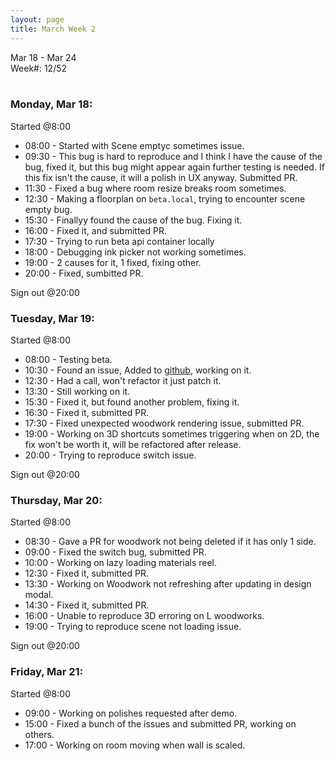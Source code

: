 ```yaml
---
layout: page
title: March Week 2
---
```


Mar 18 - Mar 24<br>
Week#: 12/52<br><br>

### Monday, Mar 18:

Started @8:00

- 08:00 - Started with Scene emptyc sometimes issue.
- 09:30 - This bug is hard to reproduce and I think I have the cause of the bug, fixed it, but this bug might appear again further testing is needed. If this fix isn't the cause, it will a polish in UX anyway. Submitted PR.
- 11:30 - Fixed a bug where room resize breaks room sometimes.
- 12:30 - Making a floorplan on `beta.local`, trying to encounter scene empty bug.
- 15:30 - Finallyy found the cause of the bug. Fixing it.
- 16:00 - Fixed it, and submitted PR.
- 17:30 - Trying to run beta api container locally
- 18:00 - Debugging ink picker not working sometimes.
- 19:00 - 2 causes for it, 1 fixed, fixing other.
- 20:00 - Fixed, sumbitted PR.

Sign out @20:00

### Tuesday, Mar 19:

Started @8:00

- 08:00 - Testing beta.
- 10:30 - Found an issue, Added to [github](https://github.com/EmptyCupHQ/emptycup3d/issues/558), working on it.
- 12:30 - Had a call, won't refactor it just patch it.
- 13:30 - Still working on it.
- 15:30 - Fixed it, but found another problem, fixing it.
- 16:30 - Fixed it, submitted PR.
- 17:30 - Fixed unexpected woodwork rendering issue, submitted PR.
- 19:00 - Working on 3D shortcuts sometimes triggering when on 2D, the fix won't be worth it, will be refactored after release.
- 20:00 - Trying to reproduce switch issue.

Sign out @20:00

### Thursday, Mar 20:

Started @8:00

- 08:30 - Gave a PR for woodwork not being deleted if it has only 1 side.
- 09:00 - Fixed the switch bug, submitted PR.
- 10:00 - Working on lazy loading materials reel.
- 12:30 - Fixed it, submitted PR.
- 13:30 - Working on Woodwork not refreshing after updating in design modal.
- 14:30 - Fixed it, submitted PR.
- 16:00 - Unable to reproduce 3D erroring on L woodworks.
- 19:00 - Trying to reproduce scene not loading issue.

Sign out @20:00

### Friday, Mar 21:

Started @8:00

- 09:00 - Working on polishes requested after demo.
- 15:00 - Fixed a bunch of the issues and submitted PR, working on others.
- 17:00 - Working on room moving when wall is scaled.
